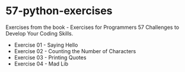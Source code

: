 # 57-python-exercises

Exercises from the book - Exercises for Programmers 57 Challenges to Develop Your Coding Skills.

- Exercise 01 - Saying Hello
- Exercise 02 - Counting the Number of Characters
- Exercise 03 - Printing Quotes
- Exercise 04 - Mad Lib
